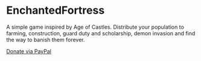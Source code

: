# EnchantedFortress

A simple game inspired by Age of Castles. Distribute your population to farming, construction, guard duty and scholarship, demon invasion and find the way to banish them forever.

[Donate via PayPal](https://www.paypal.me/IvanKravarscan/5)
